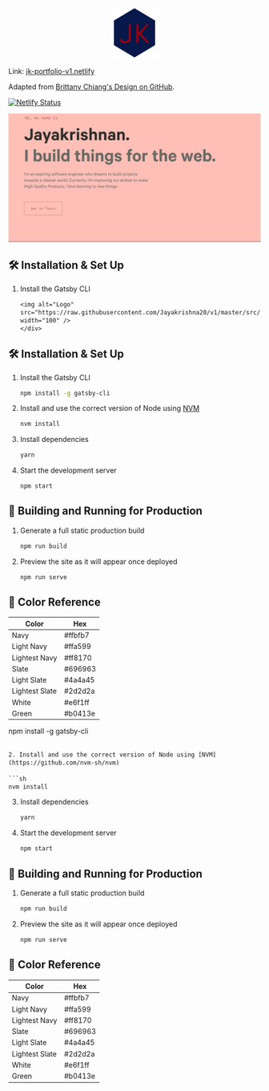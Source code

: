 <div align="center">
  <img alt="Logo" src="https://raw.githubusercontent.com/Jayakrishna20/v1/master/src/images/logo.png" width="100" />
</div>

Link: [jk-portfolio-v1.netlify](https://jk-portfolio-v1.netlify.app/)

Adapted from [Brittany Chiang's Design on GitHub](https://github.com/bchiang7/v4).

[![Netlify Status](https://api.netlify.com/api/v1/badges/4fa55460-5220-4817-aa81-9109a2638fd0/deploy-status)](https://app.netlify.com/sites/jk-portfolio-v1/deploys)

![demo](https://raw.githubusercontent.com/Jayakrishna20/v1/master/src/images/demo.png)

## 🛠 Installation & Set Up

1. Install the Gatsby CLI

   ```sh<div align="center">
   <img alt="Logo" src="https://raw.githubusercontent.com/Jayakrishna20/v1/master/src/images/logo.png" width="100" />
   </div>
   ```

## 🛠 Installation & Set Up

1. Install the Gatsby CLI

   ```sh
   npm install -g gatsby-cli
   ```

2. Install and use the correct version of Node using [NVM](https://github.com/nvm-sh/nvm)

   ```sh
   nvm install
   ```

3. Install dependencies

   ```sh
   yarn
   ```

4. Start the development server

   ```sh
   npm start
   ```

## 🚀 Building and Running for Production

1. Generate a full static production build

   ```sh
   npm run build
   ```

1. Preview the site as it will appear once deployed

   ```sh
   npm run serve
   ```

## 🎨 Color Reference

| Color          | Hex     |
| -------------- | ------- |
| Navy           | #ffbfb7 |
| Light Navy     | #ffa599 |
| Lightest Navy  | #ff8170 |
| Slate          | #696963 |
| Light Slate    | #4a4a45 |
| Lightest Slate | #2d2d2a |
| White          | #e6f1ff |
| Green          | #b0413e |

npm install -g gatsby-cli

````

2. Install and use the correct version of Node using [NVM](https://github.com/nvm-sh/nvm)

```sh
nvm install
````

3. Install dependencies

   ```sh
   yarn
   ```

4. Start the development server

   ```sh
   npm start
   ```

## 🚀 Building and Running for Production

1. Generate a full static production build

   ```sh
   npm run build
   ```

1. Preview the site as it will appear once deployed

   ```sh
   npm run serve
   ```

## 🎨 Color Reference

| Color          | Hex     |
| -------------- | ------- |
| Navy           | #ffbfb7 |
| Light Navy     | #ffa599 |
| Lightest Navy  | #ff8170 |
| Slate          | #696963 |
| Light Slate    | #4a4a45 |
| Lightest Slate | #2d2d2a |
| White          | #e6f1ff |
| Green          | #b0413e |
